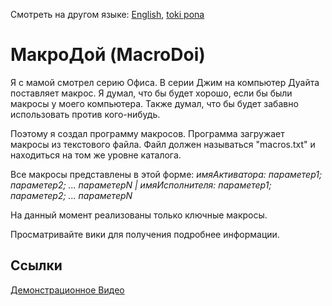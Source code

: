 Смотреть на другом языке: [English](../master/README.md "View in English"), [toki pona](../master/README.tok.md "lukin kepeken toki pona")

# МакроДой (MacroDoi)
Я с мамой смотрел серию Офиса. В серии Джим на компьютер Дуайта поставляет макрос. Я думал, что бы будет хорошо, если бы были макросы у моего компьютера. Также думал, что бы будет забавно использовать против кого-нибудь. 

Поэтому я создал программу макросов. Программа загружает макросы из текстового файла. Файл должен называться "macros.txt" и находиться на том же уровне каталога.

Все макросы представлены в этой форме: *имяАктиватора: параметер1; параметер2; ... параметерN | имяИсполнителя: параметер1; параметер2; ... параметерN*

На данный момент реализованы только ключные макросы. 

Просматривайте вики для получения подробнее информации.

## Ссылки
[Демонстрационное Видео](https://www.youtube.com/watch?v=FEPOceLIEXE "Демонстарция МакроДоя")
